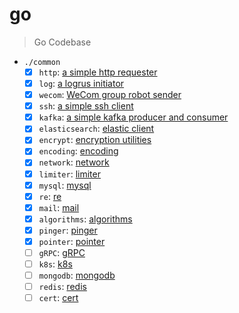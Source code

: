 # go

> Go Codebase

- `./common`
  - [x] `http`: [a simple http requester](./common/http/)
  - [x] `log`: [a logrus initiator](./common/log/)
  - [x] `wecom`: [WeCom group robot sender](./common/wecom/)
  - [x] `ssh`: [a simple ssh client](./common/ssh/)
  - [x] `kafka`: [a simple kafka producer and consumer](./common/kafka/)
  - [x] `elasticsearch`: [elastic client](./common/es/)
  - [x] `encrypt`: [encryption utilities](./common/encrypt/)
  - [x] `encoding`: [encoding](./common/encoding/)
  - [x] `network`: [network](./common/network/)
  - [x] `limiter`: [limiter](./common/limiter/)
  - [x] `mysql`: [mysql](./common/mysql/)
  - [x] `re`: [re](./common/re/)
  - [x] `mail`: [mail](./common/mail/)
  - [x] `algorithms`: [algorithms](./common/algorithms/)
  - [x] `pinger`: [pinger](./common/pinger/)
  - [x] `pointer`: [pointer](./common/pointer/)
  - [ ] `gRPC`: [gRPC](./common/grpc/)
  - [ ] `k8s`: [k8s](.)
  - [ ] `mongodb`: [mongodb](.)
  - [ ] `redis`: [redis](.)
  - [ ] `cert`: [cert](.)

